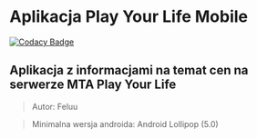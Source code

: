 # Aplikacja Play Your Life Mobile
[![Codacy Badge](https://api.codacy.com/project/badge/Grade/162078a92daa42398e36d9d51f5a0c11)](https://www.codacy.com/app/Feluu/Aplikacja-PYLIFE?utm_source=github.com&amp;utm_medium=referral&amp;utm_content=Feluu/Aplikacja-PYLIFE&amp;utm_campaign=Badge_Grade)

## Aplikacja z informacjami na temat cen na serwerze MTA Play Your Life
> Autor: Feluu

> Minimalna wersja androida: Android Lollipop (5.0)
